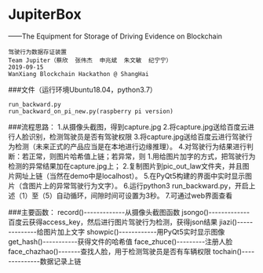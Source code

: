 # JupiterBox
——The Equipment for Storage of Driving Evidence on Blockchain
```
驾驶行为数据存证装置
Team Jupiter（蔡欣  张伟杰  申兆斌  朱文敏  纪宁宁）
2019-09-15
WanXiang Blockchain Hackathon @ ShangHai
```

###文件（运行环境Ubuntu18.04，python3.7）
```
run_backward.py
run_backward_on_pi_new.py(raspberry pi version)
```

###流程思路：
1.从摄像头截图，得到capture.jpg
2.将capture.jpg送给百度云进行人脸识别，检测驾驶员是否有驾驶权限
3.将capture.jpg送给百度云进行驾驶行为检测（未来正式的产品应当是在本地进行边缘推理）。
4.对驾驶行为结果进行判断：若正常，则图片哈希值上链；若异常，则
   1.用给图片加字的方式，把驾驶行为检测的异常结果加在capture.jpg上；
   2.复制图片到pic_out_law文件夹，并且图片网址上链（当然在demo中是localhost）。
5.在PyQt5构建的界面中实时显示图片（含图片上的异常驾驶行为文字）。
6.运行python3 run_backward.py，开启上述（1）至（5）自动循环，间隙时间可设置为3秒。
7.可通过web界面查看

###主要函数：
record()-------------从摄像头截图函数
jsongo()-------------百度云获得access_key，然后进行图片驾驶行为检测，获得json结果
jiazi()--------------给图片加上文字
showpic()------------用PyQt5实时显示图像
get_hash()-----------获得文件的哈希值
face_zhuce()---------注册人脸
face_chazhao()-------查找人脸，用于检测驾驶员是否有车辆权限
tochain()--------------数据记录上链